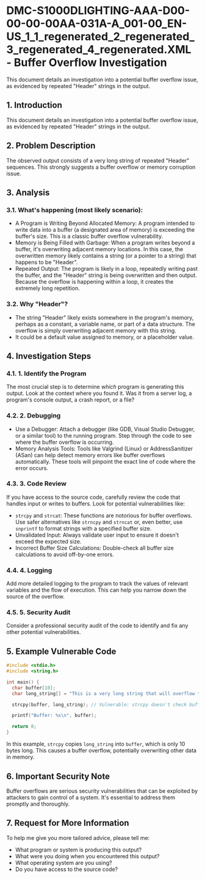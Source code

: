 # DMC-S1000DLIGHTING-AAA-D00-00-00-00AA-031A-A_001-00_EN-US_1_1_regenerated_2_regenerated_3_regenerated_4_regenerated.XML - Buffer Overflow Investigation

This document details an investigation into a potential buffer overflow issue, as evidenced by repeated "Header" strings in the output.

## 1. Introduction

This document details an investigation into a potential buffer overflow issue, as evidenced by repeated "Header" strings in the output.

## 2. Problem Description

The observed output consists of a very long string of repeated "Header" sequences. This strongly suggests a buffer overflow or memory corruption issue.

## 3. Analysis

### 3.1. What's happening (most likely scenario):

*   A Program is Writing Beyond Allocated Memory: A program intended to write data into a buffer (a designated area of memory) is exceeding the buffer's size. This is a classic buffer overflow vulnerability.
*   Memory is Being Filled with Garbage: When a program writes beyond a buffer, it's overwriting adjacent memory locations. In this case, the overwritten memory likely contains a string (or a pointer to a string) that happens to be "Header".
*   Repeated Output: The program is likely in a loop, repeatedly writing past the buffer, and the "Header" string is being overwritten and then output. Because the overflow is happening within a loop, it creates the extremely long repetition.

### 3.2. Why "Header"?

*   The string "Header" likely exists somewhere in the program's memory, perhaps as a constant, a variable name, or part of a data structure. The overflow is simply overwriting adjacent memory with this string.
*   It could be a default value assigned to memory, or a placeholder value.

## 4. Investigation Steps

### 4.1. 1. Identify the Program

The most crucial step is to determine *which* program is generating this output. Look at the context where you found it. Was it from a server log, a program's console output, a crash report, or a file?

### 4.2. 2. Debugging

*   Use a Debugger: Attach a debugger (like GDB, Visual Studio Debugger, or a similar tool) to the running program. Step through the code to see where the buffer overflow is occurring.
*   Memory Analysis Tools: Tools like Valgrind (Linux) or AddressSanitizer (ASan) can help detect memory errors like buffer overflows automatically. These tools will pinpoint the exact line of code where the error occurs.

### 4.3. 3. Code Review

If you have access to the source code, carefully review the code that handles input or writes to buffers. Look for potential vulnerabilities like:

*   `strcpy` and `strcat`: These functions are notorious for buffer overflows. Use safer alternatives like `strncpy` and `strncat` or, even better, use `snprintf` to format strings with a specified buffer size.
*   Unvalidated Input: Always validate user input to ensure it doesn't exceed the expected size.
*   Incorrect Buffer Size Calculations: Double-check all buffer size calculations to avoid off-by-one errors.

### 4.4. 4. Logging

Add more detailed logging to the program to track the values of relevant variables and the flow of execution. This can help you narrow down the source of the overflow.

### 4.5. 5. Security Audit

Consider a professional security audit of the code to identify and fix any other potential vulnerabilities.

## 5. Example Vulnerable Code

```c
#include <stdio.h>
#include <string.h>

int main() {
  char buffer[10];
  char long_string[] = "This is a very long string that will overflow the buffer.";

  strcpy(buffer, long_string); // Vulnerable: strcpy doesn't check buffer size

  printf("Buffer: %s\n", buffer);

  return 0;
}
```

In this example, `strcpy` copies `long_string` into `buffer`, which is only 10 bytes long. This causes a buffer overflow, potentially overwriting other data in memory.

## 6. Important Security Note

Buffer overflows are serious security vulnerabilities that can be exploited by attackers to gain control of a system. It's essential to address them promptly and thoroughly.

## 7. Request for More Information

To help me give you more tailored advice, please tell me:

*   What program or system is producing this output?
*   What were you doing when you encountered this output?
*   What operating system are you using?
*   Do you have access to the source code?